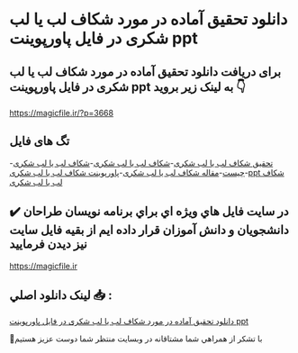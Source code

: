 # دانلود تحقیق آماده در مورد شکاف لب یا لب شکری در فایل پاورپوینت ppt

## برای دریافت دانلود تحقیق آماده در مورد شکاف لب یا لب شکری در فایل پاورپوینت ppt به لینک زیر بروید 👇

https://magicfile.ir/?p=3668

## تگ های فایل

-[تحقیق شکاف لب یا لب شکری](https://magicfile.ir/product/%d8%aa%d8%ad%d9%82%db%8c%d9%82-%d8%b4%da%a9%d8%a7%d9%81-%d9%84%d8%a8-%db%8c%d8%a7-%d9%84%d8%a8-%d8%b4%da%a9%d8%b1%db%8c-%d9%be%d8%a7%d9%88%d8%b1%d9%be%d9%88%db%8c%d9%86%d8%aa/)-[شکاف لب یا لب شکری](https://magicfile.ir/product/%d8%aa%d8%ad%d9%82%db%8c%d9%82-%d8%b4%da%a9%d8%a7%d9%81-%d9%84%d8%a8-%db%8c%d8%a7-%d9%84%d8%a8-%d8%b4%da%a9%d8%b1%db%8c-%d9%be%d8%a7%d9%88%d8%b1%d9%be%d9%88%db%8c%d9%86%d8%aa/)-[شکاف لب یا لب شکری چیست](https://magicfile.ir/product/%d8%aa%d8%ad%d9%82%db%8c%d9%82-%d8%b4%da%a9%d8%a7%d9%81-%d9%84%d8%a8-%db%8c%d8%a7-%d9%84%d8%a8-%d8%b4%da%a9%d8%b1%db%8c-%d9%be%d8%a7%d9%88%d8%b1%d9%be%d9%88%db%8c%d9%86%d8%aa/)-[مقاله شکاف لب یا لب شکری](https://magicfile.ir/product/%d8%aa%d8%ad%d9%82%db%8c%d9%82-%d8%b4%da%a9%d8%a7%d9%81-%d9%84%d8%a8-%db%8c%d8%a7-%d9%84%d8%a8-%d8%b4%da%a9%d8%b1%db%8c-%d9%be%d8%a7%d9%88%d8%b1%d9%be%d9%88%db%8c%d9%86%d8%aa/)-[پاورپوینت شکاف لب یا لب شکری](https://magicfile.ir/product/%d8%aa%d8%ad%d9%82%db%8c%d9%82-%d8%b4%da%a9%d8%a7%d9%81-%d9%84%d8%a8-%db%8c%d8%a7-%d9%84%d8%a8-%d8%b4%da%a9%d8%b1%db%8c-%d9%be%d8%a7%d9%88%d8%b1%d9%be%d9%88%db%8c%d9%86%d8%aa/)-[ppt شکاف لب یا لب شکری](https://magicfile.ir/product/%d8%aa%d8%ad%d9%82%db%8c%d9%82-%d8%b4%da%a9%d8%a7%d9%81-%d9%84%d8%a8-%db%8c%d8%a7-%d9%84%d8%a8-%d8%b4%da%a9%d8%b1%db%8c-%d9%be%d8%a7%d9%88%d8%b1%d9%be%d9%88%db%8c%d9%86%d8%aa/)

## ✔️ در سايت فايل هاي ويژه اي براي برنامه نويسان طراحان دانشجويان و دانش آموزان قرار داده ايم از بقيه فايل سايت نيز ديدن فرماييد

https://magicfile.ir


## لينک دانلود اصلي 📥 :

[دانلود تحقیق آماده در مورد شکاف لب یا لب شکری در فایل پاورپوینت ppt](https://magicfile.ir/product/%d8%aa%d8%ad%d9%82%db%8c%d9%82-%d8%b4%da%a9%d8%a7%d9%81-%d9%84%d8%a8-%db%8c%d8%a7-%d9%84%d8%a8-%d8%b4%da%a9%d8%b1%db%8c-%d9%be%d8%a7%d9%88%d8%b1%d9%be%d9%88%db%8c%d9%86%d8%aa/) 


🙏با تشکر از همراهي شما مشتاقانه در وبسایت منتظر شما دوست عزیز هستیم

